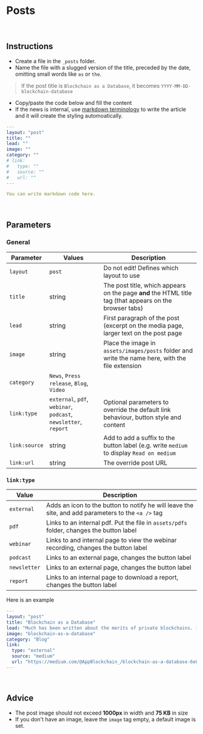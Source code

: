 # Posts

<!------------------------------------------------------>
<p>&nbsp;</p>
<!------------------------------------------------------>

## Instructions

- Create a file in the `_posts` folder.
- Name the file with a slugged version of the title, preceded by the date, omitting small words like `as` or `the`.

> If the post title is `Blockchain as a Database`, it becomes `YYYY-MM-DD-blockchain-database`

- Copy/paste the code below and fill the content
- If the news is internal, use [markdown terminology](https://github.com/adam-p/markdown-here/wiki/Markdown-Cheatsheet) to write the article and it will create the styling automoatically.

```yml
---
layout: "post"
title: ""
lead: ""
image: ""
category: ""
# link:
#   type: ""
#   source: ""
#   url: ""
---

You can write markdown code here.
```

<!------------------------------------------------------>
<p>&nbsp;</p>
<!------------------------------------------------------>

## Parameters

### General

| Parameter | Values | Description |
| --- | --- | --- |
| `layout` | `post` | Do not edit! Defines which layout to use |
| `title` | string | The post title, which appears on the page **and** the HTML title tag (that appears on the browser tabs) |
| `lead` | string | First paragraph of the post (excerpt on the media page, larger text on the post page |
| `image` | string | Place the image in `assets/images/posts` folder and  write the name here, with the file extension |
| `category` | `News`, `Press release`, `Blog`, `Video` | |
| `link:type` | `external`, `pdf`, `webinar`, `podcast`, `newsletter`, `report` | Optional parameters to override the default link behaviour, button style and content |
| `link:source` | string | Add to add a suffix to the button label (e.g. write `medium` to display `Read on medium` |
| `link:url` | string | The override post URL |

### `link:type`

| Value | Description |
| --- | --- |
| `external` | Adds an icon to the button to notify he will leave the site, and add parameters to the `<a />` tag |
| `pdf` | Links to an internal pdf. Put the file in `assets/pdfs` folder, changes the button label |
| `webinar` | Links to and internal page to view the webinar recording, changes the button label |
| `podcast` | Links to an external page, changes the button label |
| `newsletter` | Links to an external page, changes the button label |
| `report` | Links to an internal page to download a report, changes the button label |

Here is an example

```yml
---
layout: "post"
title: "Blockchain as a Database"
lead: "Much has been written about the merits of private blockchains. including articles by Richard Brown of IBM, as well as the founders of Eris."
image: "blockchain-as-a-database"
category: "Blog"
link:
  type: "external"
  source: "medium"
  url: "https://medium.com/@AppBlockchain_/blockchain-as-a-database-6e81f915f207"
---
```

<!------------------------------------------------------>
<p>&nbsp;</p>
<!------------------------------------------------------>

## Advice

- The post image should not exceed **1000px** in width and **75 KB** in size
- If you don't have an image, leave the `image` tag empty, a default image is set.
